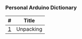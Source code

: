 ### Personal Arduino Dictionary

| #                  | Title     |
| ------------------ | --------- |
| [1](./1/README.md) | Unpacking |
